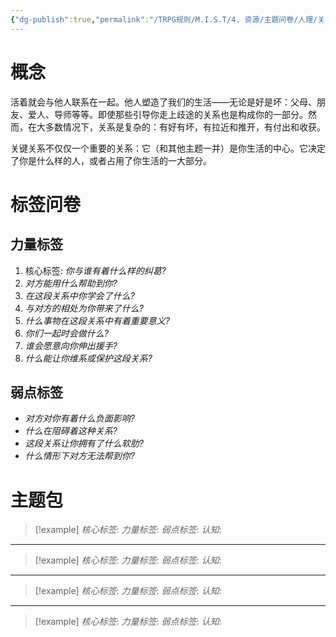 ```yaml
---
{"dg-publish":true,"permalink":"/TRPG规则/M.I.S.T/4. 资源/主题问卷/人理/关系/"}
---
```


# 概念
活着就会与他人联系在一起。他人塑造了我们的生活——无论是好是坏：父母、朋友、爱人、导师等等。即使那些引导你走上歧途的关系也是构成你的一部分。然而，在大多数情况下，关系是复杂的：有好有坏，有拉近和推开，有付出和收获。

关键关系不仅仅一个重要的关系：它（和其他主题一并）是你生活的中心。它决定了你是什么样的人，或者占用了你生活的一大部分。
# 标签问卷
## 力量标签
1. 核心标签: *你与谁有着什么样的纠葛?*
2. *对方能用什么帮助到你?*
3. *在这段关系中你学会了什么?*
4. *与对方的相处为你带来了什么?*
5. *什么事物在这段关系中有着重要意义?*
6. *你们一起时会做什么?*
7. *谁会愿意向你伸出援手?*
8. *什么能让你维系或保护这段关系?*

## 弱点标签
- *对方对你有着什么负面影响?*
- *什么在阻碍着这种关系?*
- *这段关系让你拥有了什么软肋?*
- *什么情形下对方无法帮到你?*

# 主题包
>[!example] *核心标签*: 
 > *力量标签*: 
 > *弱点标签*: 
  > *认知*: 
  
  ---
  >[!example] *核心标签*: 
 > *力量标签*: 
 > *弱点标签*: 
  > *认知*: 
  
  ---
  >[!example] *核心标签*: 
 > *力量标签*: 
 > *弱点标签*: 
  > *认知*: 
  
  ---
  >[!example] *核心标签*: 
 > *力量标签*: 
 > *弱点标签*: 
  > *认知*: 